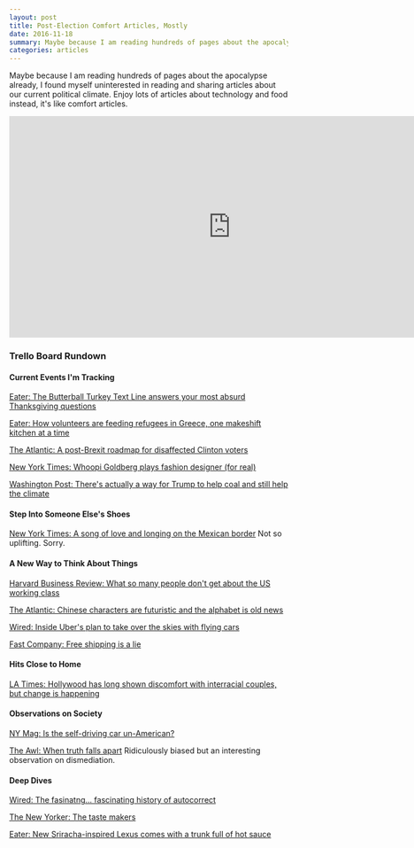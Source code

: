 ```yaml
---
layout: post
title: Post-Election Comfort Articles, Mostly
date: 2016-11-18
summary: Maybe because I am reading hundreds of pages about the apocalypse already, I found myself uninterested in reading and sharing articles about our current political climate. Enjoy lots of articles about technology and food instead...
categories: articles
---
```

Maybe because I am reading hundreds of pages about the apocalypse already, I found myself uninterested in reading and sharing articles about our current political climate. Enjoy lots of articles about technology and food instead, it's like comfort articles. 

<iframe src="https://trello.com/b/9J3mJqBK.html" width="800" height="400" frameborder="0" style="border:0" allowfullscreen></iframe>

<h3>Trello Board Rundown</h3>

<h4>Current Events I'm Tracking</h4>

<a href="http://www.eater.com/2016/11/17/13664734/butterball-turkey-help-line-text-message" target="_blank" onclick="trackOutboundLink('http://www.eater.com/2016/11/17/13664734/butterball-turkey-help-line-text-message'); return false;">Eater: The Butterball Turkey Text Line answers your most absurd Thanksgiving questions</a>

<a href="http://www.eater.com/2016/4/5/11288106/syrian-refugee-crisis-greece-food-ngos-volunteers" target="_blank" onclick="trackOutboundLink('http://www.eater.com/2016/4/5/11288106/syrian-refugee-crisis-greece-food-ngos-volunteers'); return false;">Eater: How volunteers are feeding refugees in Greece, one makeshift kitchen at a time</a>

<a href="https://www.theatlantic.com/international/archive/2016/11/trump-farage-brexit-eu-clinton/507788/" target="_blank" onclick="trackOutboundLink('https://www.theatlantic.com/international/archive/2016/11/trump-farage-brexit-eu-clinton/507788/'); return false;">The Atlantic: A post-Brexit roadmap for disaffected Clinton voters</a>

<a href="http://www.nytimes.com/2016/11/01/fashion/whoopi-goldberg-christmas-sweaters.html" target="_blank" onclick="trackOutboundLink('http://www.nytimes.com/2016/11/01/fashion/whoopi-goldberg-christmas-sweaters.html'); return false;">New York Times: Whoopi Goldberg plays fashion designer (for real)</a>

<a href="https://www.washingtonpost.com/news/energy-environment/wp/2016/11/17/theres-actually-a-way-trump-could-help-both-coal-and-the-climate/" target="_blank" onclick="trackOutboundLink('https://www.washingtonpost.com/news/energy-environment/wp/2016/11/17/theres-actually-a-way-trump-could-help-both-coal-and-the-climate/'); return false;">Washington Post: There's actually a way for Trump to help coal and still help the climate</a>

<h4>Step Into Someone Else's Shoes</h4>

<a href="http://lens.blogs.nytimes.com/2016/11/14/a-song-of-love-and-longing-on-the-mexican-border/" target="_blank" onclick="trackOutboundLink('http://lens.blogs.nytimes.com/2016/11/14/a-song-of-love-and-longing-on-the-mexican-border/'); return false;">New York Times: A song of love and longing on the Mexican border</a>
Not so uplifting. Sorry.

<h4>A New Way to Think About Things</h4>

<a href="https://hbr.org/2016/11/what-so-many-people-dont-get-about-the-u-s-working-class" target="_blank" onclick="trackOutboundLink('https://hbr.org/2016/11/what-so-many-people-dont-get-about-the-u-s-working-class'); return false;">Harvard Business Review: What so many people don't get about the US working class</a>

<a href="http://www.theatlantic.com/technology/archive/2016/11/chinese-computers/504851/" target="_blank" onclick="trackOutboundLink('http://www.theatlantic.com/technology/archive/2016/11/chinese-computers/504851/'); return false;">The Atlantic: Chinese characters are futuristic and the alphabet is old news</a>

<a href="https://www.wired.com/2016/10/uber-flying-cars-elevate-plan/" target="_blank" onclick="trackOutboundLink('https://www.wired.com/2016/10/uber-flying-cars-elevate-plan/'); return false;">Wired: Inside Uber's plan to take over the skies with flying cars</a>

<a href="https://www.fastcompany.com/3061686/free-shipping-is-a-lie" target="_blank" onclick="trackOutboundLink('https://www.fastcompany.com/3061686/free-shipping-is-a-lie'); return false;">Fast Company: Free shipping is a lie</a>

<h4>Hits Close to Home</h4>

<a href="http://www.latimes.com/entertainment/envelope/la-en-mn-1110-race-relations-films-20161109-snap-20161110-story.html" target="_blank" onclick="trackOutboundLink('http://www.latimes.com/entertainment/envelope/la-en-mn-1110-race-relations-films-20161109-snap-20161110-story.html'); return false;">LA Times: Hollywood has long shown discomfort with interracial couples, but change is happening</a>

<h4>Observations on Society</h4>

<a href="http://nymag.com/selectall/2016/10/is-the-self-driving-car-un-american.html" target="_blank" onclick="trackOutboundLink('http://nymag.com/selectall/2016/10/is-the-self-driving-car-un-american.html'); return false;">NY Mag: Is the self-driving car un-American?</a>

<a href="https://theawl.com/when-truth-falls-apart-b4667d39575b#.cpvoktzcm" target="_blank" onclick="trackOutboundLink('https://theawl.com/when-truth-falls-apart-b4667d39575b#.cpvoktzcm'); return false;">The Awl: When truth falls apart</a>
Ridiculously biased but an interesting observation on dismediation.

<h4>Deep Dives</h4>

<a href="https://www.wired.com/2014/07/history-of-autocorrect/" target="_blank" onclick="trackOutboundLink('https://www.wired.com/2014/07/history-of-autocorrect/'); return false;">Wired: The fasinatng... fascinating history of autocorrect</a>

<a href="http://www.newyorker.com/magazine/2009/11/23/the-taste-makers" target="_blank" onclick="trackOutboundLink('http://www.newyorker.com/magazine/2009/11/23/the-taste-makers'); return false;">The New Yorker: The taste makers</a>

<a href="http://www.eater.com/2016/11/16/13640628/lexus-sriracha-is-car" target="_blank" onclick="trackOutboundLink('http://www.eater.com/2016/11/16/13640628/lexus-sriracha-is-car'); return false;">Eater: New Sriracha-inspired Lexus comes with a trunk full of hot sauce</a>
